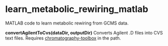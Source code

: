 # learn_metabolic_rewiring_matlab
MATLAB code to learn metabolic rewiring from GCMS data.

<b>convertAgilentToCvs(dataDir, outputDir)</b>
Converts Agilent .D files into CVS text files. Requires <a href="https://www.mathworks.com/matlabcentral/fileexchange/47696-chromatography-toolbox">chromatography-toolbox</a> in the path.
